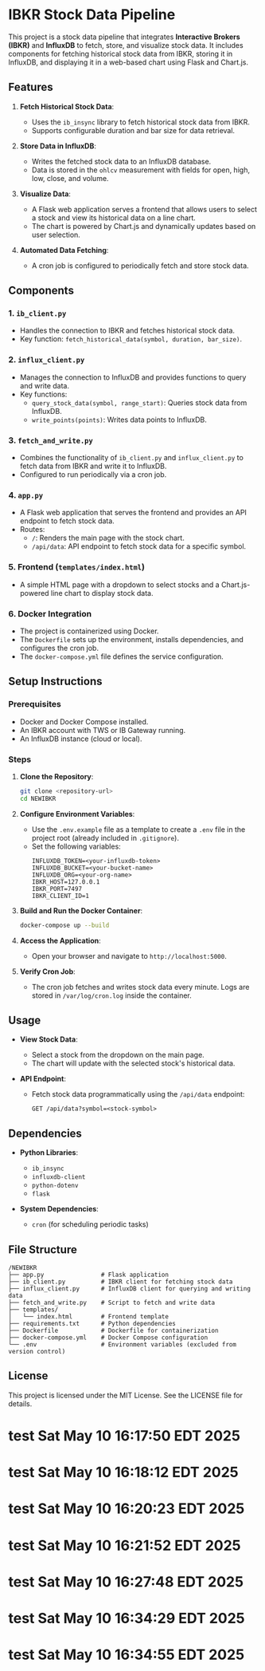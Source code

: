 # IBKR Stock Data Pipeline

This project is a stock data pipeline that integrates **Interactive Brokers (IBKR)** and **InfluxDB** to fetch, store, and visualize stock data. It includes components for fetching historical stock data from IBKR, storing it in InfluxDB, and displaying it in a web-based chart using Flask and Chart.js.

## Features

1. **Fetch Historical Stock Data**: 
   - Uses the `ib_insync` library to fetch historical stock data from IBKR.
   - Supports configurable duration and bar size for data retrieval.
   

2. **Store Data in InfluxDB**:
   - Writes the fetched stock data to an InfluxDB database.
   - Data is stored in the `ohlcv` measurement with fields for open, high, low, close, and volume.

3. **Visualize Data**:
   - A Flask web application serves a frontend that allows users to select a stock and view its historical data on a line chart.
   - The chart is powered by Chart.js and dynamically updates based on user selection.

4. **Automated Data Fetching**:
   - A cron job is configured to periodically fetch and store stock data.

## Components

### 1. **`ib_client.py`**
   - Handles the connection to IBKR and fetches historical stock data.
   - Key function: `fetch_historical_data(symbol, duration, bar_size)`.

### 2. **`influx_client.py`**
   - Manages the connection to InfluxDB and provides functions to query and write data.
   - Key functions:
     - `query_stock_data(symbol, range_start)`: Queries stock data from InfluxDB.
     - `write_points(points)`: Writes data points to InfluxDB.

### 3. **`fetch_and_write.py`**
   - Combines the functionality of `ib_client.py` and `influx_client.py` to fetch data from IBKR and write it to InfluxDB.
   - Configured to run periodically via a cron job.

### 4. **`app.py`**
   - A Flask web application that serves the frontend and provides an API endpoint to fetch stock data.
   - Routes:
     - `/`: Renders the main page with the stock chart.
     - `/api/data`: API endpoint to fetch stock data for a specific symbol.

### 5. **Frontend (`templates/index.html`)**
   - A simple HTML page with a dropdown to select stocks and a Chart.js-powered line chart to display stock data.

### 6. **Docker Integration**
   - The project is containerized using Docker.
   - The `Dockerfile` sets up the environment, installs dependencies, and configures the cron job.
   - The `docker-compose.yml` file defines the service configuration.

## Setup Instructions

### Prerequisites
- Docker and Docker Compose installed.
- An IBKR account with TWS or IB Gateway running.
- An InfluxDB instance (cloud or local).

### Steps

1. **Clone the Repository**:
   ```bash
   git clone <repository-url>
   cd NEWIBKR
   ```

2. **Configure Environment Variables**:
   - Use the `.env.example` file as a template to create a `.env` file in the project root (already included in `.gitignore`).
   - Set the following variables:
     ```
     INFLUXDB_TOKEN=<your-influxdb-token>
     INFLUXDB_BUCKET=<your-bucket-name>
     INFLUXDB_ORG=<your-org-name>
     IBKR_HOST=127.0.0.1
     IBKR_PORT=7497
     IBKR_CLIENT_ID=1
     ```

3. **Build and Run the Docker Container**:
   ```bash
   docker-compose up --build
   ```

4. **Access the Application**:
   - Open your browser and navigate to `http://localhost:5000`.

5. **Verify Cron Job**:
   - The cron job fetches and writes stock data every minute. Logs are stored in `/var/log/cron.log` inside the container.

## Usage

- **View Stock Data**:
  - Select a stock from the dropdown on the main page.
  - The chart will update with the selected stock's historical data.

- **API Endpoint**:
  - Fetch stock data programmatically using the `/api/data` endpoint:
    ```
    GET /api/data?symbol=<stock-symbol>
    ```

## Dependencies

- **Python Libraries**:
  - `ib_insync`
  - `influxdb-client`
  - `python-dotenv`
  - `flask`

- **System Dependencies**:
  - `cron` (for scheduling periodic tasks)

## File Structure

```
/NEWIBKR
├── app.py                # Flask application
├── ib_client.py          # IBKR client for fetching stock data
├── influx_client.py      # InfluxDB client for querying and writing data
├── fetch_and_write.py    # Script to fetch and write data
├── templates/
│   └── index.html        # Frontend template
├── requirements.txt      # Python dependencies
├── Dockerfile            # Dockerfile for containerization
├── docker-compose.yml    # Docker Compose configuration
└── .env                  # Environment variables (excluded from version control)
```

## License

This project is licensed under the MIT License. See the LICENSE file for details.
# test Sat May 10 16:17:50 EDT 2025
# test Sat May 10 16:18:12 EDT 2025
# test Sat May 10 16:20:23 EDT 2025
# test Sat May 10 16:21:52 EDT 2025
# test Sat May 10 16:27:48 EDT 2025
# test Sat May 10 16:34:29 EDT 2025
# test Sat May 10 16:34:55 EDT 2025
